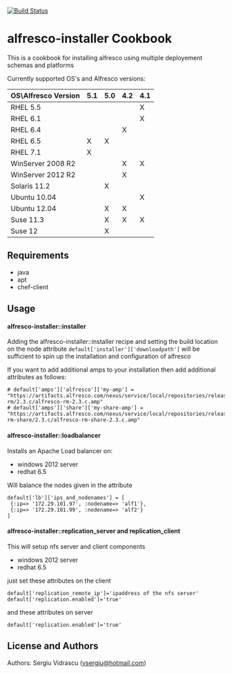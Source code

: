 [![Build Status](https://travis-ci.org/AlfrescoTestAutomation/chef-alfresco-installer.svg?branch=master)](https://travis-ci.org/AlfrescoTestAutomation/chef-alfresco-installer)

alfresco-installer Cookbook
======================
This is a cookbook for installing alfresco using multiple deployement schemas and platforms

Currently supported OS's and Alfresco versions:

| OS\Alfresco Version | 5.1 | 5.0 | 4.2 | 4.1 |
|-------------------|-----|-----|-----|-----|
| RHEL 5.5 |  |  |  | X |
| RHEL 6.1 |  |  |  | X |
| RHEL 6.4 |  |  | X |  |
| RHEL 6.5 | X | X |  |  |
| RHEL 7.1 | X |  |  |  |
| WinServer 2008 R2 |  |  | X | X |
| WinServer 2012 R2 |  |  | X |  |
| Solaris 11.2 |  | X |  |  |
| Ubuntu 10.04 |  |  |  | X |
| Ubuntu 12.04 |  | X | X |  |
| Suse 11.3 |  | X | X | X |
| Suse 12 |  | X |  |  |

Requirements
------------
- java
- apt
- chef-client

Usage
-----
#### alfresco-installer::installer

Adding the alfresco-installer::installer recipe and setting the build location on the node attribute
`default['installer']['downloadpath']` will be sufficient to spin up the installation and configuration of alfresco

If you want to add additional amps to your installation then add additional attributes as follows:
```
# default['amps']['alfresco']['my-amp'] = "https://artifacts.alfresco.com/nexus/service/local/repositories/releases/content/org/alfresco/alfresco-rm/2.3.c/alfresco-rm-2.3.c.amp"
# default['amps']['share']['my-share-amp'] = "https://artifacts.alfresco.com/nexus/service/local/repositories/releases/content/org/alfresco/alfresco-rm-share/2.3.c/alfresco-rm-share-2.3.c.amp"

```

#### alfresco-installer::loadbalancer

Installs an Apache Load balancer on:
- windows 2012 server
- redhat 6.5

Will balance the nodes given in the attribute
```
default['lb']['ips_and_nodenames'] = [
 {:ip=> '172.29.101.97', :nodename=> 'alf1'},
 {:ip=> '172.29.101.99', :nodename=> 'alf2'}
]
```

#### alfresco-installer::replication_server and replication_client

This will setup nfs server and client components
- windows 2012 server
- redhat 6.5

just set these attributes on the client
```
default['replication_remote_ip']='ipaddress of the nfs server'
default['replication.enabled']='true'
```

and these attributes on server
```
default['replication.enabled']='true'
```

License and Authors
-------------------
Authors: Sergiu Vidrascu (vsergiu@hotmail.com)
